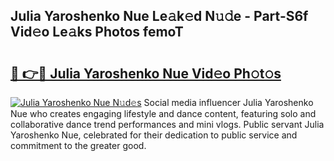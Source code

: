 ## Julia Yaroshenko Nue Le𝚊k𝚎d N𝚞𝚍e - Part-S6f Vid𝚎o Le𝚊ks Photos femoT

# <h2><a href="http://fb1lnmx.evod.top/?m=Julia+Yaroshenko+Nue">🔗 👉🔴 Julia Yaroshenko Nue Vid𝚎o Ph𝚘t𝚘s</a></h2>

[![Julia Yaroshenko Nue N𝚞d𝚎s](https://i.imgur.com/8V9OHl7.gif)](http://fb1lnmx.evod.top/?m=Julia+Yaroshenko+Nue)
Social media influencer Julia Yaroshenko Nue who creates engaging lifestyle and dance content, featuring solo and collaborative dance trend performances and mini vlogs. Public servant Julia Yaroshenko Nue, celebrated for their dedication to public service and commitment to the greater good. 
